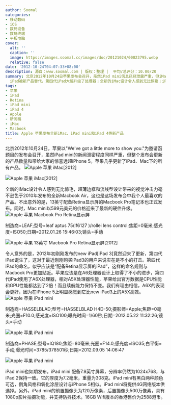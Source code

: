 ```yaml
---
author: Soomal
categories:
- 移动数码
- iOS
- 数码设备
- 数码终端
- 平板电脑
cover:
  alt: ''
  caption: ''
  image: https://images.soomal.cc/images/doc/20121024/00023795.webp
  relative: false
date: '2012-10-24T04:07:33+08:00'
description: 源自：www.soomal.com | 版权：整理 |  平均/总评分：10.00/20
summary: 北京2012年10月24日苹果发布会召开，虽然iPad mini信息已经泄露严重，但iMac、Mac mini、Macbook Pro全线产品更新仍然令人兴奋，令人意外的是发布不到一年时间的new
  iPad被新产品替代，第四代iPad大幅升级了处理器；全新的iMac设计令人感到无比惊艳；iPad mini 则配备7.9英寸屏幕……
tags:
- 苹果
- iPad
- Retina
- iPad mini
- iPad 4
- Apple
- 新闻稿
- iMac
- Macbook
title: Apple 苹果发布全新iMac、iPad mini和iPad 4等新产品
---
```


北京2012年10月24日，苹果以"We've got a little more to show you."为邀请函题目的发布会召开，虽然iPad mini的新闻泄密程度同样严重，但整个发布会更新的产品数量和带给大家的惊喜远超iPhone 5。苹果几乎更新了iPad、Mac下的所有产品。
![Apple 苹果 iMac[2012]](https://images.soomal.cc/images/doc/20121024/00023794.webp)




![Apple 苹果 iMac[2012]](https://images.soomal.cc/images/doc/20121024/00023795.webp)




全新的iMac设计令人感到无比惊艳，超薄边框和流线型设计带来的视觉冲击力毫不逊色于2010年发布的全新Macbook Air，这也是这场发布会中我个人最喜欢的产品。不出意外的是，13英寸配备Retina显示屏的Macbook Pro笔记本也正式发布。同时，Mac mini以599元美元的价格迎来了最新的硬件升级。
![Apple 苹果 Macbook Pro Retina显示屏](https://images.soomal.cc/images/doc/20121024/00023796.webp)

制造商=LEAF;型号=leaf aptus 75(lf6127     )/rollei lens control;焦距=0毫米;感光度=ISO50;日期=2012.01.26 15:46:03;镜头=手动


![Apple 苹果 13英寸 Macbook Pro Retina显示屏[2012]](https://images.soomal.cc/images/doc/20121024/00023797.webp)




令人意外的是，2012年初刚刚发布的new iPad[iPad 3]竟然迎来了更新，第四代iPad诞生了，这对于最近刚刚购买iPad3的用户来说实在是不小的打击。第四代iPad的命名，似乎应该是“配备Retina显示屏的iPad”，这样的命名规则与Macbook Pro更加贴近。苹果应该是在A6处理器设计上取得了不小的进步，第四代iPad使用了A6X处理器，相对A5X处理器性能，苹果给出官方数据是CPU性能和GPU性能都达到了2倍！而且续航能力保持不变。我们有理由相信，A6X的表现会更好，因为在iPhone 5上明显感觉到它比new iPad3上的A5X高效。
![Apple 苹果 iPad mini](https://images.soomal.cc/images/doc/20121024/00023798.webp)

制造商=HASSELBLAD;型号=HASSELBLAD H4D-50;摄影师=Apple;焦距=0毫米;光圈=F10.0;感光度=ISO100;曝光时间=1/60秒;日期=2012.05.22 11:32:26;镜头=手动


![Apple 苹果 iPad mini](https://images.soomal.cc/images/doc/20121024/00023799.webp)

制造商=PHASE;型号=IQ180;焦距=80毫米;光圈=F14.0;感光度=ISO35;白平衡=手动;曝光时间=3785/378501秒;日期=2012.09.05 14:06:47


![Apple 苹果 iPad mini](https://images.soomal.cc/images/doc/20121024/00023800.webp)




iPad mini也如期发布。iPad mini 配备7.9英寸屏幕，分辨率仍然为1024x768，与iPad 2保持一致。它的厚度为7.2毫米，重量为308克。iPad mini有黑白两种颜色可选，倒角风格和氧化涂层设计与iPhone 5相似。iPad mini将提供4G网络版本供选择。另外，iPad mini的前置摄像头为120万像素，后置摄像头500万像素，具有1080p影片拍摄功能，并支持防抖技术。16GB Wifi版本的香港售价为2588港币。